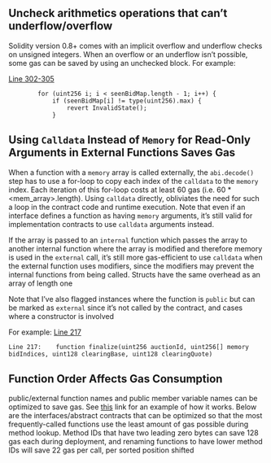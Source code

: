 ## Uncheck arithmetics operations that can’t underflow/overflow

Solidity version 0.8+ comes with an implicit overflow and underflow checks on unsigned integers. When an overflow or an underflow isn’t possible, some gas can be saved by using an unchecked block.
For example:

[Line 302-305](https://github.com/code-423n4/2022-11-size/blob/main/src/SizeSealed.sol#L302-L305)

```
        for (uint256 i; i < seenBidMap.length - 1; i++) {
            if (seenBidMap[i] != type(uint256).max) {
                revert InvalidState();
            }
```

## Using `Calldata` Instead of `Memory` for Read-Only Arguments in External Functions Saves Gas

When a function with a `memory` array is called externally, the `abi.decode()` step has to use a for-loop to copy each index of the `calldata` to the `memory` index. Each iteration of this for-loop costs at least 60 gas (i.e. 60 \* <mem_array>.length). Using `calldata` directly, obliviates the need for such a loop in the contract code and runtime execution. Note that even if an interface defines a function as having `memory` arguments, it’s still valid for implementation contracts to use `calldata` arguments instead.

If the array is passed to an `internal` function which passes the array to another internal function where the array is modified and therefore memory is used in the `external` call, it’s still more gas-efficient to use `calldata` when the external function uses modifiers, since the modifiers may prevent the internal functions from being called. Structs have the same overhead as an array of length one

Note that I’ve also flagged instances where the function is `public` but can be marked as `external` since it’s not called by the contract, and cases where a constructor is involved

For example:
[Line 217](https://github.com/code-423n4/2022-11-size/blob/main/src/SizeSealed.sol#L217)

```
Line 217:    function finalize(uint256 auctionId, uint256[] memory bidIndices, uint128 clearingBase, uint128 clearingQuote)
```

## Function Order Affects Gas Consumption

public/external function names and public member variable names can be optimized to save gas. See [this](https://medium.com/joyso/solidity-how-does-function-name-affect-gas-consumption-in-smart-contract-47d270d8ac92) link for an example of how it works. Below are the interfaces/abstract contracts that can be optimized so that the most frequently-called functions use the least amount of gas possible during method lookup. Method IDs that have two leading zero bytes can save 128 gas each during deployment, and renaming functions to have lower method IDs will save 22 gas per call, per sorted position shifted
